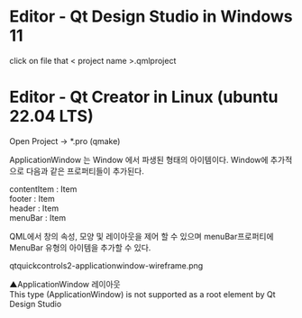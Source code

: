 # Editor - Qt Design Studio in Windows 11
click on file that < project name >.qmlproject  

# Editor - Qt Creator in Linux (ubuntu 22.04 LTS)
Open Project → *.pro (qmake)  
  
ApplicationWindow 는 Window 에서 파생된 형태의 아이템이다. Window에 추가적으로 다음과 같은 프로퍼티들이 추가된다.  

contentItem : Item  
footer : Item  
header : Item  
menuBar : Item  
 

QML에서 창의 속성, 모양 및 레이아웃을 제어 할 수 있으며 menuBar프로퍼티에 MenuBar 유형의 아이템을 추가할 수 있다.  

qtquickcontrols2-applicationwindow-wireframe.png

▲ApplicationWindow 레이아웃  
This type (ApplicationWindow) is not supported as a root element by Qt Design Studio
